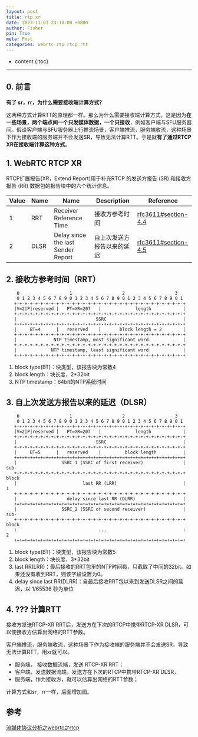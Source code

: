 ```yaml
---
layout: post
title: rtp xr
date: 2023-11-03 23:10:00 +0800
author: Fisher
pin: True
meta: Post
categories: webrtc rtp rtcp rtt
---
```



* content
{:toc}

---

## 0. 前言

**有了 sr，rr，为什么需要接收端计算方式?**

这两种方式计算RTT的原理都一样。那么为什么需要接收端计算方式，这是因为**在一些场景，两个端点间一个只发媒体数据，一个只接收**，例如客户端与SFU服务器间。假设客户端与SFU服务器上行推流场景，客户端推流，服务端收流，这种场景下作为接收端的服务端并不会发送SR，导致无法计算RTT。于是就**有了通过RTCP XR在接收端计算这种方式**。



## 1. WebRTC RTCP XR 

RTCP扩展报告(XR，Extend Report)用于补充RTCP 的发送方报告 (SR) 和接收方报告 (RR) 数据包的报告块中的六个统计信息。

| Value | Name | Name                               | Description                | Reference                                                    |
| ----- | ---- | ---------------------------------- | -------------------------- | ------------------------------------------------------------ |
| 1     | RRT  | Receiver Reference Time            | 接收方参考时间             | [rfc3611#section-4.4](https://tools.ietf.org/html/rfc3611#section-4.4) |
| 2     | DLSR | Delay since the last Sender Report | 自上次发送方报告以来的延迟 | [rfc3611#section-4.5](https://tools.ietf.org/html/rfc3611#section-4.5) |



## 2. 接收方参考时间（RRT）

```less
    0                   1                   2                   3
    0 1 2 3 4 5 6 7 8 9 0 1 2 3 4 5 6 7 8 9 0 1 2 3 4 5 6 7 8 9 0 1
   +-+-+-+-+-+-+-+-+-+-+-+-+-+-+-+-+-+-+-+-+-+-+-+-+-+-+-+-+-+-+-+-+
   |V=2|P|reserved |   PT=XR=207   |             length            |
   +-+-+-+-+-+-+-+-+-+-+-+-+-+-+-+-+-+-+-+-+-+-+-+-+-+-+-+-+-+-+-+-+
   |                              SSRC                             |
   +-+-+-+-+-+-+-+-+-+-+-+-+-+-+-+-+-+-+-+-+-+-+-+-+-+-+-+-+-+-+-+-+
   |     BT=4      |   reserved    |       block length = 2        |
   +-+-+-+-+-+-+-+-+-+-+-+-+-+-+-+-+-+-+-+-+-+-+-+-+-+-+-+-+-+-+-+-+
   |              NTP timestamp, most significant word             |
   +-+-+-+-+-+-+-+-+-+-+-+-+-+-+-+-+-+-+-+-+-+-+-+-+-+-+-+-+-+-+-+-+
   |             NTP timestamp, least significant word             |
   +-+-+-+-+-+-+-+-+-+-+-+-+-+-+-+-+-+-+-+-+-+-+-+-+-+-+-+-+-+-+-+-+
```

1. block type(BT)：块类型，该报告块为常数4
2. block length：块长度，2*32bit
3. NTP timestamp：64bit的NTP系统时间



## 3. 自上次发送方报告以来的延迟（DLSR）

```less
    0                   1                   2                   3
    0 1 2 3 4 5 6 7 8 9 0 1 2 3 4 5 6 7 8 9 0 1 2 3 4 5 6 7 8 9 0 1
   +-+-+-+-+-+-+-+-+-+-+-+-+-+-+-+-+-+-+-+-+-+-+-+-+-+-+-+-+-+-+-+-+
   |V=2|P|reserved |   PT=XR=207   |             length            |
   +-+-+-+-+-+-+-+-+-+-+-+-+-+-+-+-+-+-+-+-+-+-+-+-+-+-+-+-+-+-+-+-+
   |                              SSRC                             |
   +-+-+-+-+-+-+-+-+-+-+-+-+-+-+-+-+-+-+-+-+-+-+-+-+-+-+-+-+-+-+-+-+
   |     BT=5      |   reserved    |         block length          |
   +=+=+=+=+=+=+=+=+=+=+=+=+=+=+=+=+=+=+=+=+=+=+=+=+=+=+=+=+=+=+=+=+
   |                 SSRC_1 (SSRC of first receiver)               | sub-
   +-+-+-+-+-+-+-+-+-+-+-+-+-+-+-+-+-+-+-+-+-+-+-+-+-+-+-+-+-+-+-+-+ block
   |                         last RR (LRR)                         |   1
   +-+-+-+-+-+-+-+-+-+-+-+-+-+-+-+-+-+-+-+-+-+-+-+-+-+-+-+-+-+-+-+-+
   |                   delay since last RR (DLRR)                  |
   +=+=+=+=+=+=+=+=+=+=+=+=+=+=+=+=+=+=+=+=+=+=+=+=+=+=+=+=+=+=+=+=+
   |                 SSRC_2 (SSRC of second receiver)              | sub-
   +-+-+-+-+-+-+-+-+-+-+-+-+-+-+-+-+-+-+-+-+-+-+-+-+-+-+-+-+-+-+-+-+ block
   :                               ...                             :   2
   +=+=+=+=+=+=+=+=+=+=+=+=+=+=+=+=+=+=+=+=+=+=+=+=+=+=+=+=+=+=+=+=+
```

1. block type(BT)：块类型，该报告块为常数5
2. block length：块长度，3*32bit
3. last RR(LRR)：最后接收的RRT包里的NTP时间戳，只截取了中间的32bit。如果还没有收到RRT，则该字段设置为0。
4. delay since last RR(DLRR)：自最后接收RRT包以来到发送DLSR之间的延迟，以 1/65536 秒为单位

## 4. ??? 计算RTT

接收方发送RTCP-XR RRT后，发送方在下次的RTCP中携带RTCP-XR DLSR，可以使接收方估算出网络的RTT参数。

客户端推流，服务端收流，这种场景下作为接收端的服务端并不会发送SR，导致无法计算RTT，用xr就可以。

- 服务端， 接收数据流端，发送 RTCP-XR RRT； 
- 客户端，发送数据流端，发送方在下次的RTCP中携带RTCP-XR DLSR，
- 服务端，作为接收方，就可以估算出网络的RTT参数；

计算方式和sr，rr一样，后面增加图。



## 参考

[流媒体协议分析之webrtc之rtcp](https://blog.csdn.net/u012794472/article/details/128286482)


